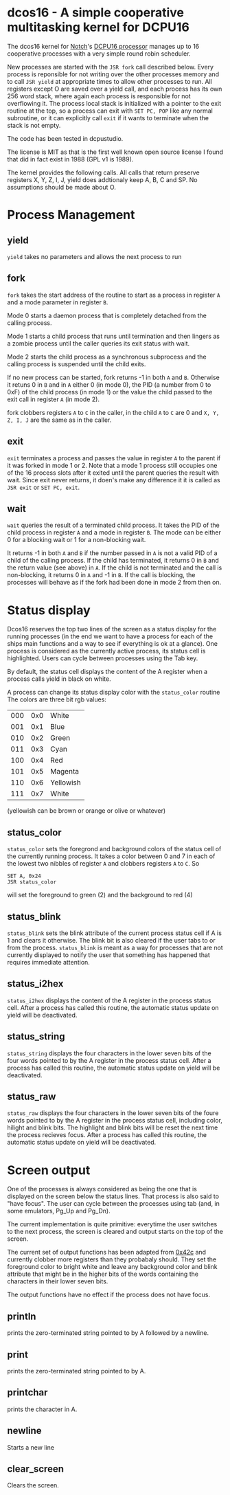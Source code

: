 dcos16 - A simple cooperative multitasking kernel for DCPU16
============================================================

The dcos16 kernel for <a href="http://twitter.com/#!/notch">Notch</a>'s
<a href="http://0x10c.com/doc/dcpu-16.txt">DCPU16 processor</a> manages up to 16
cooperative processes with a very simple round robin scheduler.

New processes are started with the ```JSR fork``` call described
below.  Every process is reponsible for not writing over the other
processes memory and to call ```JSR yield``` at appropriate times to
allow other processes to run. All registers
except O are saved over a yield call, and each process has its own 256
word stack, where again each process is responsible for not
overflowing it. The process local stack is initialized with a pointer
to the exit routine at the top, so a process can exit with ```SET PC,
POP``` like any normal subroutine, or it can explicitly call
```exit``` if it wants to terminate when the stack is not empty.

The code has been tested in dcpustudio.

The license is MIT as that is the first well known open source license I
found that did in fact exist in 1988 (GPL v1 is 1989).

The kernel provides the following calls. All calls that return
preserve registers X, Y, Z, I, J, yield does addtionaly keep A, B, C
and SP. No assumptions should be made about O.

Process Management
==================

yield
-----

```yield``` takes no parameters and allows the next process to run

fork
----

```fork``` takes the start address of the routine to start as a process in
register ```A``` and a mode parameter in register ```B```.

Mode 0 starts a daemon process that is completely detached from the
calling process.

Mode 1 starts a child process that runs until termination and then
lingers as a zombie process until the caller queries its exit status
with wait.

Mode 2 starts the child process as a synchronous subprocess and the
calling process is suspended until the child exits.

If no new process can be started, fork returns -1 in both ```A``` and
```B```.  Otherwise it retuns 0 in ```B``` and in ```A``` either 0 (in
mode 0), the PID (a number from 0 to 0xF) of the child process (in
mode 1) or the value the child passed to the exit call in register
```A``` (in mode 2).

fork clobbers registers ```A``` to ```C``` in the caller, in the child
```A``` to ```C``` are 0 and ```X, Y, Z, I, J``` are the same as in
the caller.

exit
----

```exit``` terminates a process and passes the value in register ```A``` to the
parent if it was forked in mode 1 or 2. Note that a mode 1 process
still occupies one of the 16 process slots after it exited until the
parent queries the result with wait. Since exit never returns, it
doen's make any difference it it is called as ```JSR exit``` or ```SET
PC, exit```.

wait
----

```wait``` queries the result of a terminated child process. It takes
the PID of the child process in register ```A``` and a mode in
register ```B```. The mode can be either 0 for a blocking wait or 1
for a non-blocking wait.

It returns -1 in both ```A``` and ```B``` if the number passed in
```A``` is not a valid PID of a child of the calling process. If the
child has terminated, it returns 0 in ```B``` and the return value
(see above) in ```A```.  If the child is not terminated and the call
is non-blocking, it returns 0 in ```A``` and -1 in ```B```. If the
call is blocking, the processes will behave as if the fork had been
done in mode 2 from then on.

Status display
==============

Dcos16 reserves the top two lines of the screen as a status display
for the running processes (in the end we want to have a process for
each of the ships main functions and a way to see if everything is ok
at a glance). One process is considered as the currently active
process, its status cell is highlighted. Users can cycle between
processes using the Tab key.

By default, the status cell displays the content of the A register
when a process calls yield in black on white.

A process can change its status display color with the
```status_color``` routine The colors are three bit rgb values:

<table>
<tr><td>000</td><td>0x0</td><td>White</td></tr>
<tr><td>001</td><td>0x1</td><td>Blue</td></tr>
<tr><td>010</td><td>0x2</td><td>Green</td></tr>
<tr><td>011</td><td>0x3</td><td>Cyan</td></tr>
<tr><td>100</td><td>0x4</td><td>Red</td></tr>
<tr><td>101</td><td>0x5</td><td>Magenta</td></tr>
<tr><td>110</td><td>0x6</td><td>Yellowish</td></tr>
<tr><td>111</td><td>0x7</td><td>White</td></tr>
</table>

(yellowish can be brown or orange or olive or whatever)

status_color
------------

```status_color``` sets the foregrond and background colors of the
status cell of the currently running process. It takes a color between
0 and 7 in each of the lowest two nibbles of register ```A``` and
clobbers registers ```A``` to ```C```. So

```dasm16
SET A, 0x24
JSR status_color
```

will set the foreground to green (2) and the background to red (4)

status_blink
------------

```status_blink``` sets the blink attribute of the current process
status cell if A is 1 and clears it otherwise. The blink bit is also
cleared if the user tabs to or from the process. ```status_blink``` is
meant as a way for processes that are not currently displayed to
notify the user that something has happened that requires immediate
attention.


status_i2hex
------------

```status_i2hex``` displays the content of the A register in the
process status cell. After a process has called this routine, the
automatic status update on yield will be deactivated.

status_string
-------------

```status_string``` displays the four characters in the lower seven
bits of the four words pointed to by the A register in the process
status cell. After a process has called this routine, the automatic
status update on yield will be deactivated.

status_raw
-----------

```status_raw``` displays the four characters in the lower seven bits
of the foure words pointed to by the A register in the process status
cell, including color, hilight and blink bits. The highlight and blink
bits will be reset the next time the process recieves focus. After a
process has called this routine, the automatic status update on yield
will be deactivated.

Screen output
=============

One of the processes is always considered as being the one that is
displayed on the screen below the status lines. That process is also
said to "have focus". The user can cycle between the processes using
tab (and, in some emulators, Pg_Up and Pg_Dn).

The current implementation is quite primitive: everytime the user
switches to the next process, the screen is cleared and output starts
on the top of the screen.

The current set of output functions has been adapted from <a
href="https://github.com/jdiez17/0x42c">0x42c</a> and currently
clobber more registers than they probabaly should. They set the
foreground color to bright white and leave any background color and
blink attribute that might be in the higher bits of the words
containing the characters in their lower seven bits.

The output functions have no effect if the process does not have
focus.

println
-------

prints the zero-terminated string pointed to by A followed by a
newline.

print
-----
prints the zero-terminated string pointed to by A.

printchar
---------
prints the character in A.

newline
-------
Starts a new line

clear_screen
------------
Clears the screen.
